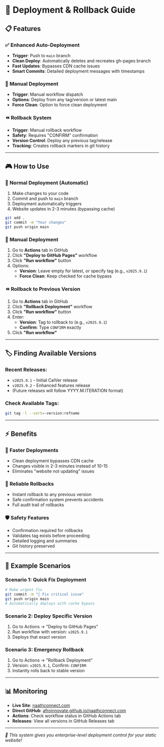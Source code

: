 # 🚀 Deployment & Rollback Guide

## 📋 **Features**

### ✅ **Enhanced Auto-Deployment**
- **Trigger**: Push to `main` branch
- **Clean Deploy**: Automatically deletes and recreates gh-pages branch
- **Fast Updates**: Bypasses CDN cache issues
- **Smart Commits**: Detailed deployment messages with timestamps

### 🔄 **Manual Deployment**
- **Trigger**: Manual workflow dispatch
- **Options**: Deploy from any tag/version or latest main
- **Force Clean**: Option to force clean deployment

### ⏪ **Rollback System**
- **Trigger**: Manual rollback workflow
- **Safety**: Requires "CONFIRM" confirmation
- **Version Control**: Deploy any previous tag/release
- **Tracking**: Creates rollback markers in git history

---

## 🎮 **How to Use**

### 🔧 **Normal Deployment (Automatic)**
1. Make changes to your code
2. Commit and push to `main` branch
3. Deployment automatically triggers
4. Website updates in 2-3 minutes (bypassing cache)

```bash
git add .
git commit -m "Your changes"
git push origin main
```

### 🚀 **Manual Deployment**
1. Go to **Actions** tab in GitHub
2. Click **"Deploy to GitHub Pages"** workflow
3. Click **"Run workflow"** button
4. Options:
   - **Version**: Leave empty for latest, or specify tag (e.g., `v2025.9.1`)
   - **Force Clean**: Keep checked for cache bypass

### ⏪ **Rollback to Previous Version**
1. Go to **Actions** tab in GitHub
2. Click **"Rollback Deployment"** workflow  
3. Click **"Run workflow"** button
4. Enter:
   - **Version**: Tag to rollback to (e.g., `v2025.9.1`)
   - **Confirm**: Type `CONFIRM` exactly
5. Click **"Run workflow"**

---

## 🏷️ **Finding Available Versions**

### Recent Releases:
- `v2025.9.1` - Initial CalVer release
- `v2025.9.2` - Enhanced features release
- (Future releases will follow YYYY.M.ITERATION format)

### Check Available Tags:
```bash
git tag -l --sort=-version:refname
```

---

## ⚡ **Benefits**

### 🚀 **Faster Deployments**
- Clean deployment bypasses CDN cache
- Changes visible in 2-3 minutes instead of 10-15
- Eliminates "website not updating" issues

### 🔄 **Reliable Rollbacks**
- Instant rollback to any previous version
- Safe confirmation system prevents accidents
- Full audit trail of rollbacks

### 🛡️ **Safety Features**
- Confirmation required for rollbacks
- Validates tag exists before proceeding
- Detailed logging and summaries
- Git history preserved

---

## 🎯 **Example Scenarios**

### Scenario 1: Quick Fix Deployment
```bash
# Make urgent fix
git commit -m "🔧 Fix critical issue"
git push origin main
# Automatically deploys with cache bypass
```

### Scenario 2: Deploy Specific Version
1. Go to Actions → "Deploy to GitHub Pages" 
2. Run workflow with version: `v2025.9.1`
3. Deploys that exact version

### Scenario 3: Emergency Rollback
1. Go to Actions → "Rollback Deployment"
2. Version: `v2025.9.1`, Confirm: `CONFIRM`
3. Instantly rolls back to stable version

---

## 📊 **Monitoring**

- **Live Site**: [naathconnect.com](https://naathconnect.com)
- **Direct GitHub**: [afroinnovate.github.io/naathconnect.com](https://afroinnovate.github.io/naathconnect.com)
- **Actions**: Check workflow status in GitHub Actions tab
- **Releases**: View all versions in GitHub Releases tab

---

*🎉 This system gives you enterprise-level deployment control for your static website!*